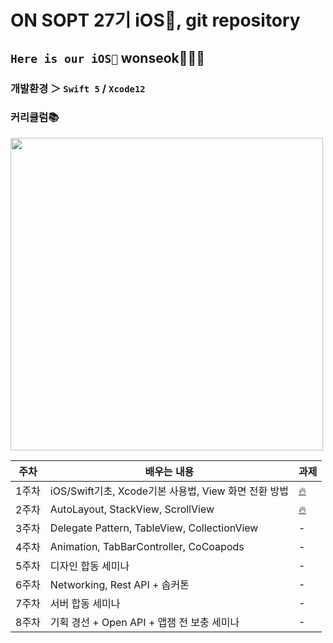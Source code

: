# ON SOPT 27기 iOS, git repository
## `Here is our iOS🍎` wonseok🙋🏽‍♂️

### 개발환경 ＞ `Swift 5` / `Xcode12`

### 커리큘럼📚
<img src="https://user-images.githubusercontent.com/68267763/95678838-0fd8ba00-0c0a-11eb-86ca-01049b110c87.png" width="500">

| 주차 | 배우는 내용| 과제 |
|-------|----------|-------|
| 1주차 |  iOS/Swift기초, Xcode기본 사용법, View 화면 전환 방법 |[🔥](./Assignment/SOPT27_week1_assignment)|
| 2주차 |  AutoLayout, StackView, ScrollView | [🔥](./Assignment/SOPT27_week2_assignment)|
| 3주차 |  Delegate Pattern, TableView, CollectionView | - |
| 4주차 |  Animation, TabBarController, CoCoapods | - |
| 5주차 |  디자인 합동 세미나 | - |
| 6주차 |  Networking, Rest API + 솝커톤 | - |
| 7주차 |  서버 합동 세미나 | - |
| 8주차 |  기획 경선 + Open API + 앱잼 전 보충 세미나 | - |



